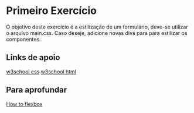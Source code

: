 # Primeiro Exercício

O objetivo deste exercício é a estilização de um formulário, deve-se utilizar o arquivo main.css. Caso deseje, adicione novas divs para para estilizar os componentes.

## Links de apoio

[w3school css](https://www.w3schools.com/css/)
[w3school html](https://www.w3schools.com/html/)

## Para aprofundar

[How to flexbox](https://css-tricks.com/snippets/css/a-guide-to-flexbox/)